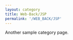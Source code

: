 ```yaml
---
layout: category
title: Web-Back/JSP
permalink: '/WEB_BACK/JSP'
---
```


Another sample category page.
